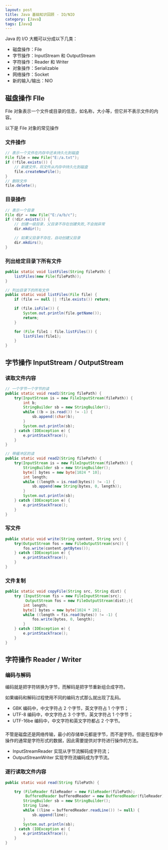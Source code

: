 ```yaml
---
layout: post
title: Java 基础知识回顾 - IO/NIO
category: [Java]
tags: [Java]
---
```


Java 的 I/O 大概可以分成以下几类：

- 磁盘操作：File
- 字节操作：InputStream 和 OutputStream
- 字符操作：Reader 和 Writer
- 对象操作：Serializable
- 网络操作：Socket
- 新的输入/输出：NIO

## 磁盘操作 FIle

File 对象表示一个文件或目录的信息，如名称，大小等，但它并不表示文件的内容。

以下是 File 对象的常见操作

### 文件操作

```java
// 表示一个文件在内存中还未持久化到磁盘
File file = new File("E:/a.txt");
if (!file.exists()) {
    // 新建文件，将文件从内存中持久化到磁盘
    file.createNewFile();
}
// 删除文件
file.delete();

```

### 目录操作

```java
// 表示一个目录
File dir = new File("E:/a/b/c");
if (!dir.exists()) {
    // 创建一级目录，父目录不存在创建失败,不会抛异常
    dir.mkdir();

    // 如果父目录不存在，自动创建父目录
    dir.mkdirs();
}
```

### 列出给定目录下所有文件

```java
public static void listFiles(String filePath) {
    listFiles(new File(filePath));
}

// 列出目录下的所有文件
public static void listFiles(File file) {
    if (file == null || !file.exists()) return;

    if (file.isFile()) {
        System.out.println(file.getName());
        return;
    }

    for (File file1 : file.listFiles()) {
        listFiles(file1);
    }
}
```

## 字节操作 InputStream / OutputStream

### 读取文件内容

```java
// 一个字节一个字节的读
public static void read1(String filePath) {
    try(InputStream is = new FileInputStream(filePath)) {
        int b;
        StringBuilder sb = new StringBuilder();
        while ((b = is.read()) != -1) {
            sb.append((char)b);
        }
        System.out.println(sb);
    } catch (IOException e) {
        e.printStackTrace();
    }
}

// 带缓冲区的读
public static void read2(String filePath) {
    try(InputStream is = new FileInputStream(filePath)) {
        StringBuilder sb = new StringBuilder();
        byte[] bytes = new byte[1024 * 10];
        int length;
        while ((length = is.read(bytes)) != -1) {
            sb.append(new String(bytes, 0, length));
        }
        System.out.println(sb);
    } catch (IOException e) {
        e.printStackTrace();
    }
}
```

### 写文件

```java
public static void write(String content, String src) {
    try(OutputStream fos = new FileOutputStream(src)) {
        fos.write(content.getBytes());
    } catch (IOException e) {
        e.printStackTrace();
    }
}
```

### 文件复制

```java
public static void copyFile(String src, String dist) {
    try (InputStream fis = new FileInputStream(src);
         OutputStream fos = new FileOutputStream(dist);){
        int length;
        byte[] bytes = new byte[1024 * 20];
        while ((length = fis.read(bytes)) != -1) {
            fos.write(bytes, 0, length);
        }
    } catch (IOException e) {
        e.printStackTrace();
    }
}
```

## 字符操作 Reader / Writer

### 编码与解码

编码就是把字符转换为字节，而解码是把字节重新组合成字符。

如果编码和解码过程使用不同的编码方式那么就出现了乱码。

- GBK 编码中，中文字符占 2 个字节，英文字符占 1 个字节；
- UTF-8 编码中，中文字符占 3 个字节，英文字符占 1 个字节；
- UTF-16be 编码中，中文字符和英文字符都占 2 个字节。

### 

不管是磁盘还是网络传输，最小的存储单元都是字节，而不是字符。但是在程序中操作的通常是字符形式的数据，因此需要提供对字符进行操作的方法。

- InputStreamReader 实现从字节流解码成字符流；
- OutputStreamWriter 实现字符流编码成为字节流。

### 逐行读取文件内容

```java
public static void read(String filePath) {

    try (FileReader fileReader = new FileReader(filePath);
         BufferedReader bufferedReader = new BufferedReader(fileReader);) {
        StringBuilder sb = new StringBuilder();
        String line;
        while ((line = bufferedReader.readLine()) != null) {
            sb.append(line);
        }
        System.out.println(sb);
    } catch (IOException e) {
        e.printStackTrace();
    }
}
```

